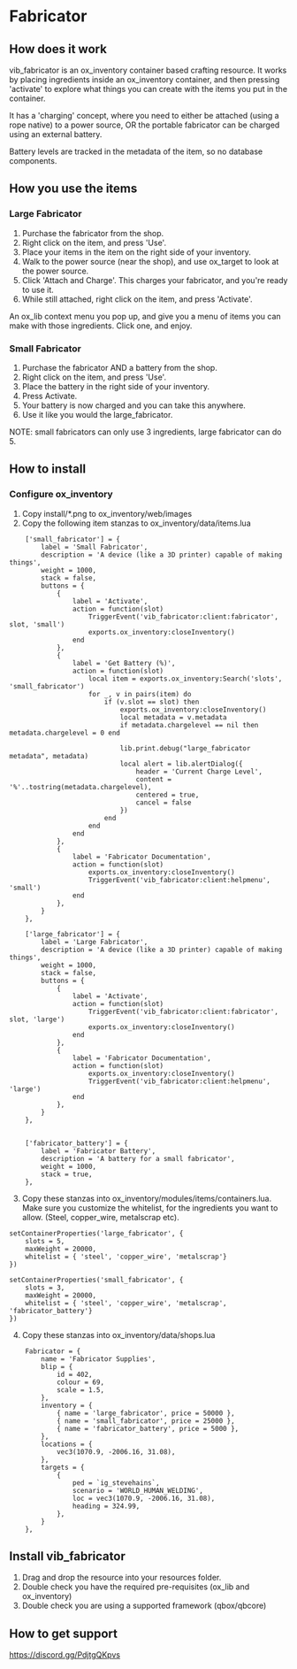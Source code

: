 # Fabricator

## How does it work
vib_fabricator is an ox_inventory container based crafting resource. It works by placing ingredients inside an ox_inventory container, and then pressing 'activate' to explore what things you can create with the items you put in the container.

It has a 'charging' concept, where you need to either be attached (using a rope native) to a power source, OR the portable fabricator can be charged using an external battery.

Battery levels are tracked in the metadata of the item, so no database components.

## How you use the items

### Large Fabricator
1. Purchase the fabricator from the shop.
2. Right click on the item, and press 'Use'.
3. Place your items in the item on the right side of your inventory.
4. Walk to the power source (near the shop), and use ox_target to look at the power source.
5. Click 'Attach and Charge'. This charges your fabricator, and you're ready to use it.
6. While still attached, right click on the item, and press 'Activate'.

An ox_lib context menu you pop up, and give you a menu of items you can make with those ingredients. Click one, and enjoy.

### Small Fabricator
1. Purchase the fabricator AND a battery from the shop.
2. Right click on the item, and press 'Use'.
3. Place the battery in the right side of your inventory.
4. Press Activate.
5. Your battery is now charged and you can take this anywhere.
6. Use it like you would the large_fabricator.

NOTE: small fabricators can only use 3 ingredients, large fabricator can do 5.

## How to install

### Configure ox_inventory
1. Copy install/*.png to ox_inventory/web/images
2. Copy the following item stanzas to ox_inventory/data/items.lua

```
	['small_fabricator'] = {
		label = 'Small Fabricator',
		description = 'A device (like a 3D printer) capable of making things',
		weight = 1000,
		stack = false,
		buttons = {
			{
				label = 'Activate',
				action = function(slot)
					TriggerEvent('vib_fabricator:client:fabricator', slot, 'small')
					exports.ox_inventory:closeInventory()
				end
			},
			{
				label = 'Get Battery (%)',
				action = function(slot)
					local item = exports.ox_inventory:Search('slots', 'small_fabricator')
					for _, v in pairs(item) do
						if (v.slot == slot) then 
							exports.ox_inventory:closeInventory()
							local metadata = v.metadata
							if metadata.chargelevel == nil then metadata.chargelevel = 0 end

							lib.print.debug("large_fabricator metadata", metadata)
							local alert = lib.alertDialog({
								header = 'Current Charge Level',
								content = '%'..tostring(metadata.chargelevel),
								centered = true,
								cancel = false
							})
						end
					end
				end
			},
			{
				label = 'Fabricator Documentation',
				action = function(slot)
					exports.ox_inventory:closeInventory()
					TriggerEvent('vib_fabricator:client:helpmenu', 'small')
				end
			},
		}
	},

    ['large_fabricator'] = {
		label = 'Large Fabricator',
		description = 'A device (like a 3D printer) capable of making things',
		weight = 1000,
		stack = false,
		buttons = {
			{
				label = 'Activate',
				action = function(slot)
					TriggerEvent('vib_fabricator:client:fabricator', slot, 'large')
					exports.ox_inventory:closeInventory()
				end
			},
			{
				label = 'Fabricator Documentation',
				action = function(slot)
					exports.ox_inventory:closeInventory()
					TriggerEvent('vib_fabricator:client:helpmenu', 'large')
				end
			},
		}
	},


	['fabricator_battery'] = {
		label = 'Fabricator Battery',
		description = 'A battery for a small fabricator',
		weight = 1000,
		stack = true,
	},

```

3. Copy these stanzas into ox_inventory/modules/items/containers.lua. Make sure you customize the whitelist, for the ingredients you want to allow. (Steel, copper_wire, metalscrap etc).
```
setContainerProperties('large_fabricator', {
	slots = 5,
	maxWeight = 20000,
	whitelist = { 'steel', 'copper_wire', 'metalscrap'}
})

setContainerProperties('small_fabricator', {
	slots = 3,
	maxWeight = 20000,
	whitelist = { 'steel', 'copper_wire', 'metalscrap', 'fabricator_battery'}
})
```

4. Copy these stanzas into ox_inventory/data/shops.lua
```
	Fabricator = {
		name = 'Fabricator Supplies',
		blip = {
			id = 402,
			colour = 69,
			scale = 1.5,
		},
		inventory = {
			{ name = 'large_fabricator', price = 50000 },
			{ name = 'small_fabricator', price = 25000 },
			{ name = 'fabricator_battery', price = 5000 },
		},
		locations = {
			vec3(1070.9, -2006.16, 31.08),
		},
		targets = {
			{
				ped = `ig_stevehains`,
				scenario = 'WORLD_HUMAN_WELDING',
				loc = vec3(1070.9, -2006.16, 31.08),
				heading = 324.99,
			},
		}
	},
```

## Install vib_fabricator
1. Drag and drop the resource into your resources folder.
2. Double check you have the required pre-requisites (ox_lib and ox_inventory)
3. Double check you are using a supported framework (qbox/qbcore)

## How to get support
https://discord.gg/PdjtgQKpvs